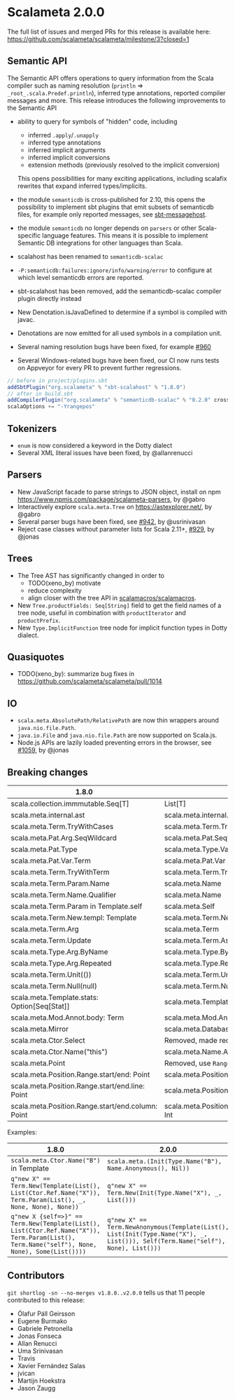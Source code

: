 # Scalameta 2.0.0

The full list of issues and merged PRs for this release is available here: https://github.com/scalameta/scalameta/milestone/3?closed=1

## Semantic API

The Semantic API offers operations to query information from the Scala compiler
such as naming resolution (`println` => `_root_.scala.Predef.println`), inferred type
annotations, reported compiler messages and more. This release introduces the
following improvements to the Semantic API

- ability to query for symbols of "hidden" code, including
  - inferred `.apply`/`.unapply`
  - inferred type annotations
  - inferred implicit arguments
  - inferred implicit conversions
  - extension methods (previously resolved to the implicit conversion)

  This opens possibilities for many exciting applications, including scalafix
  rewrites that expand inferred types/implicits.
- the module `semanticdb` is cross-published for 2.10, this opens the possibility
  to implement sbt plugins that emit subsets of semanticdb files, for example
  only reported messages, see
  [sbt-messagehost](https://github.com/olafurpg/sbt-messagehost).
- the module `semanticdb` no longer depends on `parsers` or other Scala-specific
  language features. This means it is possible to implement Semantic DB
  integrations for other languages than Scala.
- scalahost has been renamed to `semanticdb-scalac`
- `-P:semanticdb:failures:ignore/info/warning/error` to configure at which
  level semanticdb errors are reported.
- sbt-scalahost has been removed, add the semanticdb-scalac compiler plugin directly instead
- New Denotation.isJavaDefined to determine if a symbol is compiled with javac.
- Denotations are now emitted for all used symbols in a compilation unit.
- Several naming resolution bugs have been fixed, for example [#960][]
- Several Windows-related bugs have been fixed, our CI now runs tests on Appveyor for every PR
  to prevent further regressions.

```scala
// before in project/plugins.sbt
addSbtPlugin("org.scalameta" % "sbt-scalahost" % "1.8.0")
// after in build.sbt
addCompilerPlugin("org.scalameta" % "semanticdb-scalac" % "0.2.0" cross CrossVersion.full)
scalaOptions += "-Yrangepos"
```

## Tokenizers

- `enum` is now considered a keyword in the Dotty dialect
- Several XML literal issues have been fixed, by @allanrenucci

## Parsers

- New JavaScript facade to parse strings to JSON object, install on npm
  https://www.npmjs.com/package/scalameta-parsers, by @gabro
- Interactively explore `scala.meta.Tree` on https://astexplorer.net/, by @gabro
- Several parser bugs have been fixed, see [#942][], by @usrinivasan
- Reject case classes without parameter lists for Scala 2.11+, [#929][], by @jonas

## Trees

- The Tree AST has significantly changed in order to
  - TODO(xeno_by) motivate
  - reduce complexity
  - align closer with the tree API in [scalamacros/scalamacros](https://github.com/scalamacros/scalamacros).
- New `Tree.productFields: Seq[String]` field to get the field names of a tree node, useful in combination
  with `productIterator` and `productPrefix`.
- New `Type.ImplicitFunction` tree node for implicit function types in Dotty dialect.

## Quasiquotes

- TODO(xeno_by): summarize bug fixes in https://github.com/scalameta/scalameta/pull/1014

## IO

- `scala.meta.AbsolutePath/RelativePath` are now thin wrappers around `java.nio.file.Path`.
- `java.io.File` and `java.nio.file.Path` are now supported on Scala.js.
- Node.js APIs are lazily loaded preventing errors in the browser, see [#1059][], by @jonas

## Breaking changes

| 1.8.0                                             | 2.0.0                                               |
| -----                                             | -----                                               |
| scala.collection.immmutable.Seq[T]                | List[T]                                             |
| scala.meta.internal.ast                           | scala.meta.internal.trees                           |
| scala.meta.Term.TryWithCases                      | scala.meta.Term.Try                                 |
| scala.meta.Pat.Arg.SeqWildcard                    | scala.meta.Pat.SeqWildcard                          |
| scala.meta.Pat.Type                               | scala.meta.Type.Var                                 |
| scala.meta.Pat.Var.Term                           | scala.meta.Pat.Var                                  |
| scala.meta.Term.TryWithTerm                       | scala.meta.Term.TryWithHandler                      |
| scala.meta.Term.Param.Name                        | scala.meta.Name                                     |
| scala.meta.Term.Name.Qualifier                    | scala.meta.Name                                     |
| scala.meta.Term.Param in Template.self            | scala.meta.Self                                     |
| scala.meta.Term.New.templ: Template               | scala.meta.Term.New.init: Init                      |
| scala.meta.Term.Arg                               | scala.meta.Term                                     |
| scala.meta.Term.Update                            | scala.meta.Term.Assign(Apply())                     |
| scala.meta.Type.Arg.ByName                        | scala.meta.Type.ByName                              |
| scala.meta.Type.Arg.Repeated                      | scala.meta.Type.Repeated                            |
| scala.meta.Term.Unit(())                          | scala.meta.Term.Unit()                              |
| scala.meta.Term.Null(null)                        | scala.meta.Term.Null()                              |
| scala.meta.Template.stats: Option[Seq[Stat]]      | scala.meta.Template.stats: List[Stat]               |
| scala.meta.Mod.Annot.body: Term                   | scala.meta.Mod.Annot.init: Init                     |
| scala.meta.Mirror                                 | scala.meta.Database                                 |
| scala.meta.Ctor.Select                            | Removed, made redundant.                            |
| scala.meta.Ctor.Name("this")                      | scala.meta.Name.Anonymous()                         |
| scala.meta.Point                                  | Removed, use `Range(start, start)` instead          |
| scala.meta.Position.Range.start/end: Point        | scala.meta.Position.Range.start/end: Int            |
| scala.meta.Position.Range.start/end.line: Point   | scala.meta.Position.Range.startLine/endLine: Int    |
| scala.meta.Position.Range.start/end.column: Point | scala.meta.Position.Range.startColumn/enColumn: Int |

Examples:

| 1.8.0                                                                                                                                        | 2.0.0                                                                                                                           |
| -----                                                                                                                                        | -----                                                                                                                           |
| `scala.meta.Ctor.Name("B")` in Template                                                                                                        | `scala.meta.(Init(Type.Name("B"), Name.Anonymous(), Nil))`                                                                        |
| `q"new X" == Term.New(Template(List(), List(Ctor.Ref.Name("X")), Term.Param(List(), _, None, None), None))`                                  | `q"new X" == Term.New(Init(Type.Name("X"), _, List()))`                                                                         |
| `q"new X {self=>}" == Term.New(Template(List(), List(Ctor.Ref.Name("X")), Term.Param(List(), Term.Name("self"), None, None), Some(List())))` | `q"new X" == Term.NewAnonymous(Template(List(), List(Init(Type.Name("X"), _, List())), Self(Term.Name("self"), None), List()))` |



## Contributors

`git shortlog -sn --no-merges v1.8.0..v2.0.0` tells us that 11 people contributed to this release:

- Ólafur Páll Geirsson
- Eugene Burmako
- Gabriele Petronella
- Jonas Fonseca
- Allan Renucci
- Uma Srinivasan
- Travis
- Xavier Fernández Salas
- jvican
- Martijn Hoekstra
- Jason Zaugg

[#1059]: https://github.com/scalameta/scalameta/issues/1059
[#942]: https://github.com/scalameta/scalameta/issues/942
[#929]: https://github.com/scalameta/scalameta/issues/929
[#960]: https://github.com/scalameta/scalameta/issues/960
